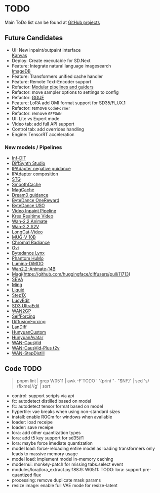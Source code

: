 # TODO

Main ToDo list can be found at [GitHub projects](https://github.com/users/vladmandic/projects)

## Future Candidates

- UI: New inpaint/outpaint interface  
  [Kanvas](https://github.com/vladmandic/kanvas)  
- Deploy: Create executable for SD.Next  
- Feature: Integrate natural language imagesearch  
  [ImageDB](https://github.com/vladmandic/imagedb)  
- Feature: Transformers unified cache handler  
- Feature: Remote Text-Encoder support  
- Refactor: [Modular pipelines and guiders](https://github.com/huggingface/diffusers/issues/11915)  
- Refactor: move sampler options to settings to config  
- Refactor: [GGUF](https://huggingface.co/docs/diffusers/main/en/quantization/gguf)  
- Feature: LoRA add OMI format support for SD35/FLUX.1  
- Refactor: remove `CodeFormer`
- Refactor: remove `GFPGAN`  
- UI: Lite vs Expert mode  
- Video tab: add full API support  
- Control tab: add overrides handling  
- Engine: TensorRT acceleration

### New models / Pipelines

- [Inf-DiT](https://github.com/zai-org/Inf-DiT)
- [DiffSynth Studio](https://github.com/modelscope/DiffSynth-Studio)
- [IPAdapter negative guidance](https://github.com/huggingface/diffusers/discussions/7167)  
- [IPAdapter composition](https://huggingface.co/ostris/ip-composition-adapter)  
- [STG](https://github.com/huggingface/diffusers/blob/main/examples/community/README.md#spatiotemporal-skip-guidance)  
- [SmoothCache](https://github.com/huggingface/diffusers/issues/11135)  
- [MagCache](https://github.com/lllyasviel/FramePack/pull/673/files)  
- [Dream0 guidance](https://huggingface.co/ByteDance/DreamO)  
- [ByteDance OneReward](https://github.com/bytedance/OneReward)
- [ByteDance USO](https://github.com/bytedance/USO)
- [Video Inpaint Pipeline](https://github.com/huggingface/diffusers/pull/12506)
- [Krea Realtime Video](https://huggingface.co/krea/krea-realtime-video)
- [Wan-2.2 Animate](https://github.com/huggingface/diffusers/pull/12526)
- [Wan-2.2 S2V](https://github.com/huggingface/diffusers/pull/12258)
- [LongCat-Video](https://huggingface.co/meituan-longcat/LongCat-Video)
- [MUG-V 10B](https://huggingface.co/MUG-V/MUG-V-inference)
- [Chroma1 Radiance](https://huggingface.co/lodestones/Chroma1-Radiance)
- [Ovi](https://github.com/character-ai/Ovi)
- [Bytedance Lynx](https://github.com/bytedance/lynx)
- [Phantom HuMo](https://github.com/Phantom-video/Phantom)
- [Lumina-DiMOO](https://huggingface.co/Alpha-VLLM/Lumina-DiMOO)
- [Wan2.2-Animate-14B](https://huggingface.co/Wan-AI/Wan2.2-Animate-14B)
- [Magi](https://github.com/SandAI-org/MAGI-1)(https://github.com/huggingface/diffusers/pull/11713)  
- [SEVA](https://github.com/huggingface/diffusers/pull/11440)  
- [Ming](https://github.com/inclusionAI/Ming)  
- [Liquid](https://github.com/FoundationVision/Liquid)  
- [Step1X](https://github.com/stepfun-ai/Step1X-Edit)  
- [LucyEdit](https://github.com/huggingface/diffusers/pull/12340)
- [SD3 UltraEdit](https://github.com/HaozheZhao/UltraEdit)  
- [WAN2GP](https://github.com/deepbeepmeep/Wan2GP)  
- [SelfForcing](https://github.com/guandeh17/Self-Forcing)  
- [DiffusionForcing](https://github.com/kwsong0113/diffusion-forcing-transformer)  
- [LanDiff](https://github.com/landiff/landiff)  
- [HunyuanCustom](https://github.com/Tencent-Hunyuan/HunyuanCustom)  
- [HunyuanAvatar](https://huggingface.co/tencent/HunyuanVideo-Avatar)  
- [WAN-CausVid](https://huggingface.co/lightx2v/Wan2.1-T2V-14B-CausVid)  
- [WAN-CausVid-Plus t2v](https://github.com/goatWu/CausVid-Plus/)  
- [WAN-StepDistill](https://huggingface.co/lightx2v/Wan2.1-T2V-14B-StepDistill-CfgDistill)  

## Code TODO

> pnpm lint | grep W0511 | awk -F'TODO ' '{print "- "$NF}' | sed 's/ (fixme)//g' | sort
 
- control: support scripts via api
- fc: autodetect distilled based on model
- fc: autodetect tensor format based on model
- hypertile: vae breaks when using non-standard sizes
- install: enable ROCm for windows when available
- loader: load receipe
- loader: save receipe
- lora: add other quantization types
- lora: add t5 key support for sd35/f1
- lora: maybe force imediate quantization
- model load: force-reloading entire model as loading transformers only leads to massive memory usage
- model load: implement model in-memory caching
- modernui: monkey-patch for missing tabs.select event
- modules/lora/lora_extract.py:188:9: W0511: TODO: lora: support pre-quantized flux
- processing: remove duplicate mask params
- resize image: enable full VAE mode for resize-latent
